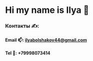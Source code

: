# Hi my name is Ilya 👋

### Контакты ✍:

#### Email 📫: ilyabolshakov44@gmail.com
#### Tel 📱: +79998073414

